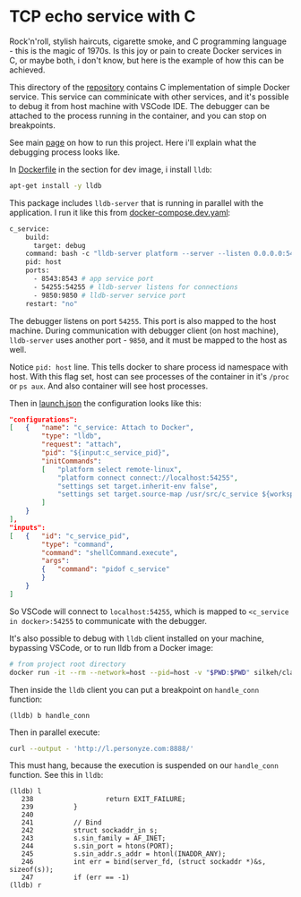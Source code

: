 # TCP echo service with C

Rock'n'roll, stylish haircuts, cigarette smoke, and C programming language - this is the magic of 1970s.
Is this joy or pain to create Docker services in C, or maybe both, i don't know, but here is the example of how this can be achieved.

This directory of the [repository](../) contains C implementation of simple Docker service.
This service can comminicate with other services, and it's possible to debug it from host machine with VSCode IDE.
The debugger can be attached to the process running in the container, and you can stop on breakpoints.

See main [page](../) on how to run this project. Here i'll explain what the debugging process looks like.

In [Dockerfile](./Dockerfile) in the section for dev image, i install `lldb`:

```bash
apt-get install -y lldb
```

This package includes `lldb-server` that is running in parallel with the application. I run it like this from [docker-compose.dev.yaml](../docker-compose.dev.yaml):

```dockerfile
c_service:
    build:
      target: debug
    command: bash -c "lldb-server platform --server --listen 0.0.0.0:54255 --gdbserver-port 9850 & /usr/bin/c_service"
    pid: host
    ports:
      - 8543:8543 # app service port
      - 54255:54255 # lldb-server listens for connections
      - 9850:9850 # lldb-server service port
    restart: "no"
```
The debugger listens on port `54255`. This port is also mapped to the host machine.
During communication with debugger client (on host machine), `lldb-server` uses another port - `9850`, and it must be mapped to the host as well.

Notice `pid: host` line. This tells docker to share process id namespace with host. With this flag set, host can see processes of the container in it's `/proc` or `ps aux`.
And also container will see host processes.

Then in [launch.json](../.vscode/launch.json) the configuration looks like this:

```json
"configurations":
[	{	"name": "c_service: Attach to Docker",
		"type": "lldb",
		"request": "attach",
		"pid": "${input:c_service_pid}",
		"initCommands":
		[	"platform select remote-linux",
			"platform connect connect://localhost:54255",
			"settings set target.inherit-env false",
			"settings set target.source-map /usr/src/c_service ${workspaceFolder}/src/c_service"
		]
	}
],
"inputs":
[	{	"id": "c_service_pid",
		"type": "command",
		"command": "shellCommand.execute",
		"args":
		{	"command": "pidof c_service"
		}
	}
]
```

So VSCode will connect to `localhost:54255`, which is mapped to `<c_service in docker>:54255` to communicate with the debugger.

It's also possible to debug with `lldb` client installed on your machine, bypassing VSCode, or to run lldb from a Docker image:

```bash
# from project root directory
docker run -it --rm --network=host --pid=host -v "$PWD:$PWD" silkeh/clang:12 lldb -o 'platform select remote-linux' -o 'platform connect connect://localhost:54255' -o 'attach '(pidof c_service) -o "settings set target.source-map /usr/src/c_service $PWD/src/c_service"
```

Then inside the `lldb` client you can put a breakpoint on `handle_conn` function:

```
(lldb) b handle_conn
```

Then in parallel execute:
```bash
curl --output - 'http://l.personyze.com:8888/'
```

This must hang, because the execution is suspended on our `handle_conn` function. See this in `lldb`:

```
(lldb) l
   238                  return EXIT_FAILURE;
   239          }
   240
   241          // Bind
   242          struct sockaddr_in s;
   243          s.sin_family = AF_INET;
   244          s.sin_port = htons(PORT);
   245          s.sin_addr.s_addr = htonl(INADDR_ANY);
   246          int err = bind(server_fd, (struct sockaddr *)&s, sizeof(s));
   247          if (err == -1)
(lldb) r
```
